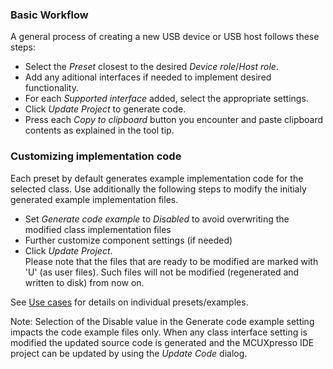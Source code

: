 ### Basic Workflow
A general process of creating a new USB device or USB host follows these steps:
* Select the *Preset* closest to the desired *Device role*/*Host role*.
* Add any aditional interfaces if needed to implement desired functionality.
* For each *Supported interface* added, select the appropriate settings.
* Click *Update Project* to generate code.
* Press each *Copy to clipboard* button you encounter and paste clipboard contents as explained in the tool tip.

### Customizing implementation code
Each preset by default generates example implementation code for the selected class. 
Use additionally the following steps to modify the initialy generated example implementation files.

* Set *Generate code example* to *Disabled* to avoid overwriting the modified class implementation files
* Further customize component settings (if needed)
* Click *Update Project*.   
  Please note that the files that are ready to be modified are marked with 'U' (as user files). 
  Such files will not be modified (regenerated and written to disk) from now on. 

See [Use cases](useCases.md) for details on individual presets/examples.

Note: Selection of the Disable value in the Generate code example setting impacts the code example files only. When any class interface setting is modified the updated source code is generated and the MCUXpresso IDE project can be updated by using the *Update Code* dialog.  